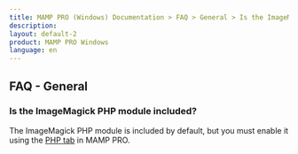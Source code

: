 ```yaml
---
title: MAMP PRO (Windows) Documentation > FAQ > General > Is the ImageMagick PHP module included?
description:
layout: default-2
product: MAMP PRO Windows
language: en
---
```


## FAQ - General

### Is the ImageMagick PHP module included?

The ImageMagick PHP module is included by default, but you must enable it using the [PHP tab](/en/MAMP-PRO-Windows/Languages/PHP/) in MAMP PRO. 
